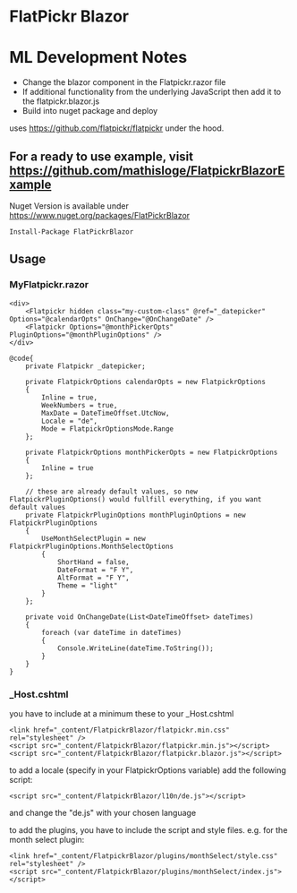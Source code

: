 # FlatPickr Blazor

# ML Development Notes

- Change the blazor component in the Flatpickr.razor file
- If additional functionality from the underlying JavaScript then add it to the flatpickr.blazor.js
- Build into nuget package and deploy

uses https://github.com/flatpickr/flatpickr under the hood. 

## For a ready to use example, visit https://github.com/mathisloge/FlatpickrBlazorExample

Nuget Version is available under https://www.nuget.org/packages/FlatPickrBlazor

	Install-Package FlatPickrBlazor

## Usage

### MyFlatpickr.razor
```
<div>
	<Flatpickr hidden class="my-custom-class" @ref="_datepicker" Options="@calendarOpts" OnChange="@OnChangeDate" />
	<Flatpickr Options="@monthPickerOpts" PluginOptions="@monthPluginOptions" />
</div>

@code{
    private Flatpickr _datepicker;

    private FlatpickrOptions calendarOpts = new FlatpickrOptions
    {
        Inline = true,
        WeekNumbers = true,
        MaxDate = DateTimeOffset.UtcNow,
        Locale = "de",
        Mode = FlatpickrOptionsMode.Range
    };

    private FlatpickrOptions monthPickerOpts = new FlatpickrOptions
    {
        Inline = true
    };

    // these are already default values, so new FlatpickrPluginOptions() would fullfill everything, if you want default values
    private FlatpickrPluginOptions monthPluginOptions = new FlatpickrPluginOptions
    {
        UseMonthSelectPlugin = new FlatpickrPluginOptions.MonthSelectOptions
        {
            ShortHand = false,
            DateFormat = "F Y",
            AltFormat = "F Y",
            Theme = "light"
        }
    };

    private void OnChangeDate(List<DateTimeOffset> dateTimes)
    {
        foreach (var dateTime in dateTimes)
        {
            Console.WriteLine(dateTime.ToString());
        }
    }
}
```
### _Host.cshtml

you have to include at a minimum these to your _Host.cshtml

	<link href="_content/FlatpickrBlazor/flatpickr.min.css" rel="stylesheet" />
	<script src="_content/FlatpickrBlazor/flatpickr.min.js"></script>
	<script src="_content/FlatpickrBlazor/flatpickr.blazor.js"></script>


to add a locale (specify in your FlatpickrOptions variable) add the following script:

	<script src="_content/FlatpickrBlazor/l10n/de.js"></script>

and change the "de.js" with your chosen language

to add the plugins, you have to include the script and style files. e.g. for the month select plugin: 

	<link href="_content/FlatpickrBlazor/plugins/monthSelect/style.css" rel="stylesheet" />
	<script src="_content/FlatpickrBlazor/plugins/monthSelect/index.js"></script>
